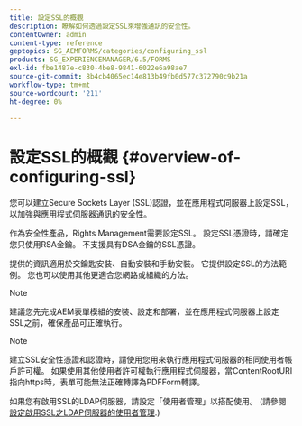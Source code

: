 ```yaml
---
title: 設定SSL的概觀
description: 瞭解如何透過設定SSL來增強通訊的安全性。
contentOwner: admin
content-type: reference
geptopics: SG_AEMFORMS/categories/configuring_ssl
products: SG_EXPERIENCEMANAGER/6.5/FORMS
exl-id: fbe1487e-c830-4be8-9841-6022e6a98ae7
source-git-commit: 8b4cb4065ec14e813b49fb0d577c372790c9b21a
workflow-type: tm+mt
source-wordcount: '211'
ht-degree: 0%

---
```


# 設定SSL的概觀 {#overview-of-configuring-ssl}

您可以建立Secure Sockets Layer (SSL)認證，並在應用程式伺服器上設定SSL，以加強與應用程式伺服器通訊的安全性。

作為安全性產品，Rights Management需要設定SSL。 設定SSL憑證時，請確定您只使用RSA金鑰。 不支援具有DSA金鑰的SSL憑證。

提供的資訊適用於交鑰匙安裝、自動安裝和手動安裝。 它提供設定SSL的方法範例。 您也可以使用其他更適合您網路或組織的方法。

>[!NOTE]
>
>建議您先完成AEM表單模組的安裝、設定和部署，並在應用程式伺服器上設定SSL之前，確保產品可正確執行。

>[!NOTE]
>
>建立SSL安全性憑證和認證時，請使用您用來執行應用程式伺服器的相同使用者帳戶許可權。 如果使用其他使用者許可權執行應用程式伺服器，當ContentRootURI指向https時，表單可能無法正確轉譯為PDFForm轉譯。

如果您有啟用SSL的LDAP伺服器，請設定「使用者管理」以搭配使用。 (請參閱 [設定啟用SSL之LDAP伺服器的使用者管理](/help/forms/using/admin-help/configure-user-management-ssl-enabled.md#configure-user-management-for-an-ssl-enabled-ldap-server).)
